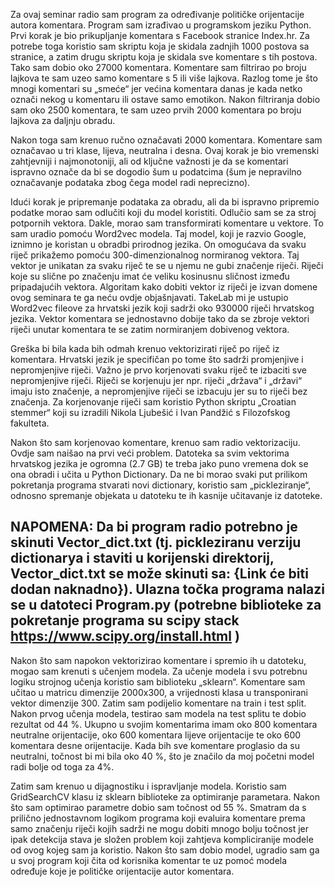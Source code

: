 
Za ovaj seminar radio sam program za određivanje političke orijentacije autora komentara.
Program sam izrađivao u programskom jeziku Python.
Prvi korak je bio prikupljanje komentara s Facebook stranice Index.hr. Za potrebe toga
koristio sam skriptu koja je skidala zadnjih 1000 postova sa stranice, a zatim drugu skriptu koja je skidala sve komentare s tih postova. Tako sam dobio oko 27000 komentara. Komentare sam
filtrirao po broju lajkova te sam uzeo samo komentare s 5 ili više lajkova. Razlog tome je što mnogi komentari su „smeće“ jer većina komentara danas je kada netko označi nekog u komentaru ili
ostave samo emotikon. Nakon filtriranja dobio sam oko 2500 komentara, te sam uzeo prvih 2000
komentara po broju lajkova za daljnju obradu.

Nakon toga sam krenuo ručno označavati 2000 komentara. Komentare sam označavao u tri
klase, lijeva, neutralna i desna. Ovaj korak je bio vremenski zahtjevniji i najmonotoniji, ali od
ključne važnosti je da se komentari ispravno označe da bi se dogodio šum u podatcima (šum je
nepravilno označavanje podataka zbog čega model radi neprecizno).
	
Idući korak je pripremanje podataka za obradu, ali da bi ispravno pripremio podatke morao
sam odlučiti koji du model koristiti. Odlučio sam se za stroj potpornih vektora. Dakle, morao sam
transformirati komentare u vektore. To sam uradio pomoću Word2vec modela. Taj model, koji je
razvio Google, iznimno je koristan u obradbi prirodnog jezika. On omogućava da svaku riječ
prikažemo pomoću 300-dimenzionalnog normiranog vektora. Taj vektor je unikatan za svaku riječ
te se u njemu ne gubi značenje riječi. Riječi koje su slične po značenju imat će veliku kosinusnu
sličnost između pripadajućih vektora. Algoritam kako dobiti vektor iz riječi je izvan domene ovog
seminara te ga neću ovdje objašnjavati. TakeLab mi je ustupio Word2vec fileove za hrvatski jezik
koji sadrži oko 930000 riječi hrvatskog jezika. Vektor komentara se jednostavno dobije tako da se
zbroje vektori riječi unutar komentara te se zatim normiranjem dobivenog vektora. 

Greška bi bila kada bih odmah krenuo vektorizirati riječ po riječ iz komentara. Hrvatski jezik
je specifičan po tome što sadrži promjenjive i nepromjenjive riječi. Važno je prvo korjenovati svaku riječ te izbaciti sve nepromjenjive riječi. Riječi se korjenuju jer npr. riječi „država“ i „državi“ imaju isto značenje, a nepromjenjive riječi se izbacuju jer su to riječi bez značenja. Za korjenovanje riječi sam koristio Python skriptu „Croatian stemmer“ koji su izradili Nikola Ljubešić i Ivan Pandžić s Filozofskog fakulteta.

Nakon što sam korjenovao komentare, krenuo sam radio vektorizaciju. Ovdje sam naišao
na prvi veći problem. Datoteka sa svim vektorima hrvatskog jezika je ogromna (2.7 GB) te treba 
jako puno vremena dok se ona obradi i učita u Python Dictionary. Da ne bi morao svaki put
prilikom pokretanja programa stvarati novi dictionary, koristio sam „pickleziranje“, odnosno
spremanje objekata u datoteku te ih kasnije učitavanje iz datoteke.

 ## NAPOMENA: Da bi program radio potrebno je skinuti Vector_dict.txt (tj. pickleziranu verziju dictionarya i staviti u korijenski direktorij, Vector_dict.txt se može skinuti sa: {Link će biti dodan naknadno}). Ulazna točka programa nalazi se u datoteci Program.py (potrebne biblioteke za pokretanje programa su scipy stack https://www.scipy.org/install.html )

Nakon što sam napokon vektorizirao komentare i spremio ih u datoteku, mogao sam krenuti s učenjem modela. Za učenje modela i svu potrebnu logiku strojnog učenja koristio sam biblioteku „sklearn“.
Komentare sam učitao u matricu dimenzije 2000x300, a vrijednosti klasa u transponirani vektor
dimenzije 300. Zatim sam podijelio komentare na train i test split. Nakon prvog učenja modela,
testirao sam modela na test splitu te dobio rezultat od 44 %. Ukupno u svojim komentarima imam
oko 800 komentara neutralne orijentacije, oko 600 komentara lijeve orijentacije te oko 600
komentara desne orijentacije. Kada bih sve komentare proglasio da su neutralni, točnost bi mi bila
oko 40 %, što je značilo da moj početni model radi bolje od toga za 4%.

Zatim sam krenuo u dijagnostiku i ispravljanje modela. Koristio sam GridSearchCV klasu iz
sklearn biblioteke za optimiranje parametara. Nakon što sam optimirao parametre dobio sam
točnost od 55 %. Smatram da s prilično jednostavnom logikom programa koji evaluira komentare
prema samo značenju riječi kojih sadrži ne mogu dobiti mnogo bolju točnost jer ipak detekcija
stava je složen problem koji zahtjeva kompliciranije modele od ovog kojeg sam ja koristio.
Nakon što sam dobio model, ugradio sam ga u svoj program koji čita od korisnika komentar
te uz pomoć modela određuje koje je političke orijentacije autor komentara.